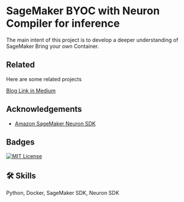 
# SageMaker BYOC with Neuron Compiler for inference

The main intent of this project is to develop a deeper understanding of SageMaker Bring your own Container. 




## Related

Here are some related projects

[Blog Link in Medium](https://github.com/matiassingers/awesome-readme)


## Acknowledgements

 - [Amazon SageMaker Neuron SDK](https://awsdocs-neuron.readthedocs-hosted.com/en/latest/src/examples/pytorch/byoc_sm_bert_tutorial/sagemaker_container_neuron.html)



## Badges



[![MIT License](https://img.shields.io/badge/License-MIT-green.svg)](https://choosealicense.com/licenses/mit/)



## 🛠 Skills
Python, Docker, SageMaker SDK, Neuron SDK

